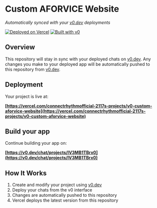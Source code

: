 # Custom AFORVICE Website

*Automatically synced with your [v0.dev](https://v0.dev) deployments*

[![Deployed on Vercel](https://img.shields.io/badge/Deployed%20on-Vercel-black?style=for-the-badge&logo=vercel)](https://vercel.com/connectrhythmofficial-2117s-projects/v0-custom-aforvice-website)
[![Built with v0](https://img.shields.io/badge/Built%20with-v0.dev-black?style=for-the-badge)](https://v0.dev/chat/projects/IV3MB1TBrx0)

## Overview

This repository will stay in sync with your deployed chats on [v0.dev](https://v0.dev).
Any changes you make to your deployed app will be automatically pushed to this repository from [v0.dev](https://v0.dev).

## Deployment

Your project is live at:

**[https://vercel.com/connectrhythmofficial-2117s-projects/v0-custom-aforvice-website](https://vercel.com/connectrhythmofficial-2117s-projects/v0-custom-aforvice-website)**

## Build your app

Continue building your app on:

**[https://v0.dev/chat/projects/IV3MB1TBrx0](https://v0.dev/chat/projects/IV3MB1TBrx0)**

## How It Works

1. Create and modify your project using [v0.dev](https://v0.dev)
2. Deploy your chats from the v0 interface
3. Changes are automatically pushed to this repository
4. Vercel deploys the latest version from this repository
